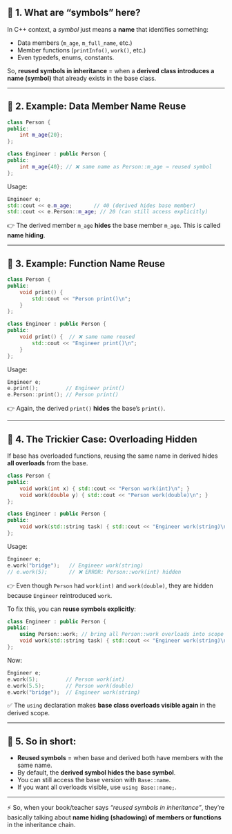 ## 🔹 1. What are “symbols” here?

In C++ context, a *symbol* just means a **name** that identifies something:

* Data members (`m_age`, `m_full_name`, etc.)
* Member functions (`printInfo()`, `work()`, etc.)
* Even typedefs, enums, constants.

So, **reused symbols in inheritance** = when a **derived class introduces a name (symbol)** that already exists in the base class.

---

## 🔹 2. Example: Data Member Name Reuse

```cpp
class Person {
public:
    int m_age{20};
};

class Engineer : public Person {
public:
    int m_age{40}; // ❌ same name as Person::m_age → reused symbol
};
```

Usage:

```cpp
Engineer e;
std::cout << e.m_age;       // 40 (derived hides base member)
std::cout << e.Person::m_age; // 20 (can still access explicitly)
```

👉 The derived member `m_age` **hides** the base member `m_age`.
This is called **name hiding**.

---

## 🔹 3. Example: Function Name Reuse

```cpp
class Person {
public:
    void print() {
        std::cout << "Person print()\n";
    }
};

class Engineer : public Person {
public:
    void print() {  // ❌ same name reused
        std::cout << "Engineer print()\n";
    }
};
```

Usage:

```cpp
Engineer e;
e.print();         // Engineer print()
e.Person::print(); // Person print()
```

👉 Again, the derived `print()` **hides** the base’s `print()`.

---

## 🔹 4. The Trickier Case: Overloading Hidden

If base has overloaded functions, reusing the same name in derived hides **all overloads** from the base.

```cpp
class Person {
public:
    void work(int x) { std::cout << "Person work(int)\n"; }
    void work(double y) { std::cout << "Person work(double)\n"; }
};

class Engineer : public Person {
public:
    void work(std::string task) { std::cout << "Engineer work(string)\n"; }
};
```

Usage:

```cpp
Engineer e;
e.work("bridge");   // Engineer work(string)
// e.work(5);       // ❌ ERROR: Person::work(int) hidden
```

👉 Even though `Person` had `work(int)` and `work(double)`, they are hidden because `Engineer` reintroduced `work`.

To fix this, you can **reuse symbols explicitly**:

```cpp
class Engineer : public Person {
public:
    using Person::work; // bring all Person::work overloads into scope
    void work(std::string task) { std::cout << "Engineer work(string)\n"; }
};
```

Now:

```cpp
Engineer e;
e.work(5);         // Person work(int)
e.work(5.5);       // Person work(double)
e.work("bridge");  // Engineer work(string)
```

✅ The `using` declaration makes **base class overloads visible again** in the derived scope.

---

## 🔹 5. So in short:

* **Reused symbols** = when base and derived both have members with the same name.
* By default, the **derived symbol hides the base symbol**.
* You can still access the base version with `Base::name`.
* If you want all overloads visible, use `using Base::name;`.

---

⚡ So, when your book/teacher says *“reused symbols in inheritance”*, they’re basically talking about **name hiding (shadowing) of members or functions** in the inheritance chain.
